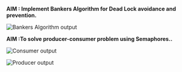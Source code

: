 **AIM : Implement Bankers Algorithm for Dead Lock avoidance and prevention.**


![Bankers Algorithm output](ex6a.png.png)  

**AIM :To solve producer-consumer problem using Semaphores..**

![Consumer output](ex6b1.png.png) 

![Producer output](ex6b2.png.png) 
